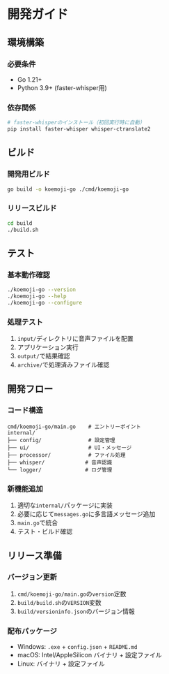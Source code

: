 # 開発ガイド

## 環境構築

### 必要条件
- Go 1.21+
- Python 3.9+ (faster-whisper用)

### 依存関係
```bash
# faster-whisperのインストール（初回実行時に自動）
pip install faster-whisper whisper-ctranslate2
```

## ビルド

### 開発用ビルド
```bash
go build -o koemoji-go ./cmd/koemoji-go
```

### リリースビルド
```bash
cd build
./build.sh
```

## テスト

### 基本動作確認
```bash
./koemoji-go --version
./koemoji-go --help
./koemoji-go --configure
```

### 処理テスト
1. `input/`ディレクトリに音声ファイルを配置
2. アプリケーション実行
3. `output/`で結果確認
4. `archive/`で処理済みファイル確認

## 開発フロー

### コード構造
```
cmd/koemoji-go/main.go    # エントリーポイント
internal/
├── config/               # 設定管理
├── ui/                   # UI・メッセージ
├── processor/            # ファイル処理
├── whisper/             # 音声認識
└── logger/              # ログ管理
```

### 新機能追加
1. 適切な`internal/`パッケージに実装
2. 必要に応じて`messages.go`に多言語メッセージ追加
3. `main.go`で統合
4. テスト・ビルド確認

## リリース準備

### バージョン更新
1. `cmd/koemoji-go/main.go`の`version`定数
2. `build/build.sh`の`VERSION`変数
3. `build/versioninfo.json`のバージョン情報

### 配布パッケージ
- Windows: `.exe` + `config.json` + `README.md`
- macOS: Intel/AppleSilicon バイナリ + 設定ファイル
- Linux: バイナリ + 設定ファイル